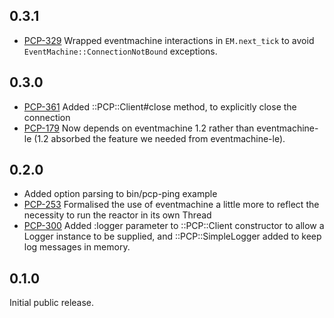 ## 0.3.1

- [PCP-329](https://tickets.puppetlabs.com/browse/PCP-361) Wrapped eventmachine
  interactions in `EM.next_tick` to avoid `EventMachine::ConnectionNotBound`
  exceptions.

## 0.3.0

- [PCP-361](https://tickets.puppetlabs.com/browse/PCP-361) Added
  ::PCP::Client#close method, to explicitly close the connection
- [PCP-179](https://tickets.puppetlabs.com/browse/PCP-179) Now depends on
  eventmachine 1.2 rather than eventmachine-le (1.2 absorbed the feature we
  needed from eventmachine-le).

## 0.2.0

- Added option parsing to bin/pcp-ping example
- [PCP-253](https://tickets.puppetlabs.com/browse/PCP-253) Formalised
  the use of eventmachine a little more to reflect the necessity to run
  the reactor in its own Thread
- [PCP-300](http://tickets.puppetlabs.com/browse/PCP-300) Added :logger
  parameter to ::PCP::Client constructor to allow a Logger instance to be
  supplied, and ::PCP::SimpleLogger added to keep log messages in memory.

## 0.1.0

Initial public release.
